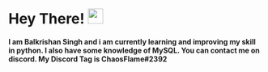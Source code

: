# Hey There! <img src="https://raw.githubusercontent.com/MartinHeinz/MartinHeinz/master/wave.gif" width="30px">
<h4>I am Balkrishan Singh and i am currently learning and improving my skill in python. I also have some knowledge of MySQL.
You can contact me on discord. My Discord Tag is ChaosFlame#2392</h4>

